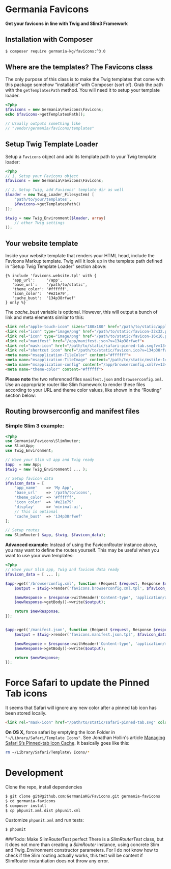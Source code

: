 # Germania Favicons

**Get your favicons in line with Twig and Slim3 Framework**


## Installation with Composer

```bash
$ composer require germania-kg/favicons:^3.0
```

## Where are the templates? The Favicons class
The only purpose of this class is to make the Twig templates that come with this package somehow “installable” with Composer (sort of). Grab the path with the `getTemplatesPath` method. You will need it to setup your template loader. 

```php
<?php
$favicons = new Germania\Favicons\Favicons;
echo $favicons->getTemplatesPath();

// Usually outputs something like
// "vendor/germania/favicons/templates"
```


## Setup Twig Template Loader

Setup a `Favicons` object and add its template path to your Twig template loader:

```php
<?php
// 1. Setup your Favicons object
$favicons = new Germania\Favicons\Favicons;

// 2. Setup Twig, add Favicons' template dir as well
$loader = new Twig_Loader_Filesystem( [
    'path/to/your/templates',
    $favicons->getTemplatesPath()
]);

$twig = new Twig_Environment($loader, array(
    // other Twig settings
));
```


## Your website template

Inside your website template that renders your HTML head, include the Favicons Markup template. Twig will it look up in the template path defined in “Setup Twig Template Loader” section above:

```twig
{% include 'favicons.website.tpl' with { 
   'app_url':     '/app', 
   'base_url':    '/path/to/static', 
   'theme_color': '#ffffff',
   'icon_color':  '#e21e79',
   'cache_bust':  '134p38rfwef'
} only %}
```

The *cache_bust* variable is optional. However, this will output a bunch of link and meta elements similar to this:

```html
<link rel="apple-touch-icon" sizes="180x180" href="/path/to/static/apple-touch-icon.png?v=134p38rfwef">
<link rel="icon" type="image/png" href="/path/to/static/favicon-32x32.png?v=134p38rfwef" sizes="32x32">
<link rel="icon" type="image/png" href="/path/to/static/favicon-16x16.png?v=134p38rfwef" sizes="16x16">
<link rel="manifest" href="/app/manifest.json?v=134p38rfwef">
<link rel="mask-icon" href="/path/to/static/safari-pinned-tab.svg?v=134p38rfwef" color="#e21e79">
<link rel="shortcut icon" href="/path/to/static/favicon.ico?v=134p38rfwef">
<meta name="msapplication-TileColor" content="#ffffff">
<meta name="msapplication-TileImage" content="/path/to/static/mstile-144x144.png?v=134p38rfwef">
<meta name="msapplication-config" content="/app/browserconfig.xml?v=134p38rfwef">
<meta name="theme-color" content="#ffffff">
```



**Please note** the two referenced files `manifest.json` and `browserconfig.xml`. Use an appropriate router like Slim framework to render these files according to your URL and theme color values, like shown in the “Routing” section below:


## Routing browserconfig and manifest files

### Simple Slim 3 example:

```php
<?php
use Germania\Favicons\SlimRouter;
use Slim\App;
use Twig_Environment;

// Have your Slim v3 app and Twig ready
$app  = new App;
$twig = new Twig_Environment( ... );

// Setup favicon data
$favicon_data = [
	'app_name'    => 'My App',
	'base_url'    => '/path/to/icons',
	'theme_color' => '#ffffff',
	'icon_color'  => '#e21e79'
	'display'     => 'minimal-ui',
	// This is optional
	'cache_bust'  => '134p38rfwef'
];

// Setup routes 
new SlimRouter( $app, $twig, $favicon_data);

```

**Advanced example:** Instead of using the FaviconRouter instance above, you may want to define the routes yourself.
This may be useful when you want to use your own templates:

```php
<?php
// Have your Slim app, Twig and favicon data ready
$favicon_data = [ ... ];

$app->get('/browserconfig.xml', function (Request $request, Response $response) use ($twig, $favicon_data) {
    $output = $twig->render('favicons.browserconfig.xml.tpl', $favicon_data);

    $newResponse = $response->withHeader('Content-type', 'application/xml');
    $newResponse->getBody()->write($output);

    return $newResponse;
});


$app->get('/manifest.json', function (Request $request, Response $response) use ($twig, $favicon_data) {
    $output = $twig->render('favicons.manifest.json.tpl', $favicon_data);

    $newResponse = $response->withHeader('Content-type', 'application/manifest+json');
    $newResponse->getBody()->write($output);

    return $newResponse;
});
```

# Force Safari to update the Pinned Tab icons

It seems that Safari will ignore any new color after a pinned tab icon has been stored locally.

```html
<link rel="mask-icon" href="/path/to/static/safari-pinned-tab.svg" color="#e21e79">
```

**On OS X,** force safari by emptying the Icon Folder in `"~/Library/Safari/Template Icons"`. See Jonathan Hollin's article [Managing Safari 9’s Pinned-tab Icon Cache](https://www.perpetual-beta.org/weblog/managing-safari-9s-pinned-tab-cache.html). It basically goes like this:

```bash
rm ~/Library/Safari/Template\ Icons/*
```

# Development

Clone the repo, install dependencies

```bash
$ git clone git@github.com:GermaniaKG/Favicons.git germania-favicons
$ cd germania-favicons
$ composer install
$ cp phpunit.xml.dist phpunit.xml
```

Customize `phpunit.xml` and run tests:

```bash
$ phpunit
```

###Todo: Make SlimRouterTest perfect
There is a *SlimRouterTest* class, but it does not more than creating a *SlimRouter* instance, using concrete Slim and Twig_Environment constructor parameters. For I do not know how to check if the Slim routing actually works, this test will be content if SlimRouter instantiation does not throw any error.





